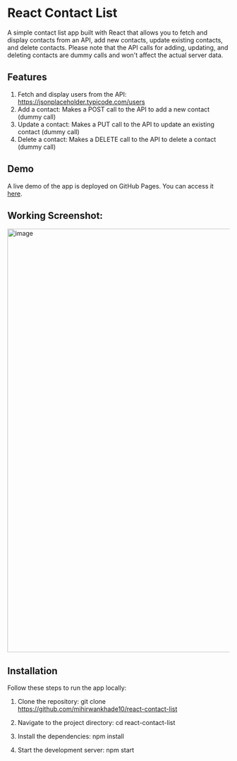 # React Contact List

A simple contact list app built with React that allows you to fetch and display contacts from an API, add new contacts, update existing contacts, and delete contacts. Please note that the API calls for adding, updating, and deleting contacts are dummy calls and won't affect the actual server data.

## Features

1. Fetch and display users from the API: https://jsonplaceholder.typicode.com/users
2. Add a contact: Makes a POST call to the API to add a new contact (dummy call)
3. Update a contact: Makes a PUT call to the API to update an existing contact (dummy call)
4. Delete a contact: Makes a DELETE call to the API to delete a contact (dummy call)

## Demo

A live demo of the app is deployed on GitHub Pages. You can access it [here](https://mihirwankhade10.github.io/react-contact-list/).

## Working Screenshot: 

<img width="960" alt="image" src="https://github.com/mihirwankhade10/react-contact-list/assets/87888969/04602622-d346-4a2a-a07a-dd68f75f4c9e">

## Installation

Follow these steps to run the app locally:

1. Clone the repository:
   git clone https://github.com/mihirwankhade10/react-contact-list
   
2. Navigate to the project directory: 
   cd react-contact-list
   
3. Install the dependencies:
   npm install
   
4. Start the development server:
   npm start

